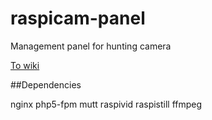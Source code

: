 # raspicam-panel
Management panel for hunting camera

[To wiki](https://github.com/dalibomba/raspicam-panel/wiki)

##Dependencies

nginx php5-fpm mutt raspivid raspistill ffmpeg
